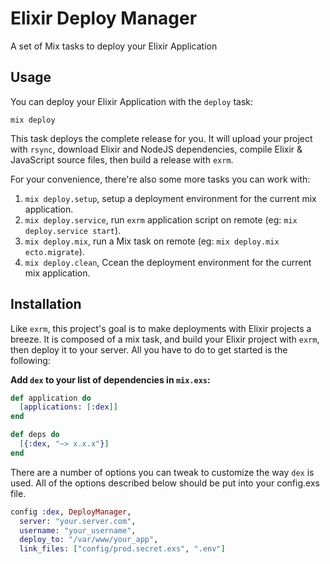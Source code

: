 # Elixir Deploy Manager

A set of Mix tasks to deploy your Elixir Application

## Usage

You can deploy your Elixir Application with the `deploy` task:

```shell
mix deploy
```

This task deploys the complete release for you. It will upload your project with `rsync`, download Elixir and NodeJS dependencies, compile Elixir & JavaScript source files, then build a release with `exrm`.

For your convenience, there're also some more tasks you can work with:

1. `mix deploy.setup`, setup a deployment environment for the current mix application.
2. `mix deploy.service`, run `exrm` application script on remote (eg: `mix deploy.service start`).
3. `mix deploy.mix`, run a Mix task on remote (eg: `mix deploy.mix ecto.migrate`).
4. `mix deploy.clean`, Ccean the deployment environment for the current mix application.

## Installation

Like `exrm`, this project's goal is to make deployments with Elixir projects a breeze. It is composed of a mix task, and build your Elixir project with `exrm`, then deploy it to your server. All you have to do to get started is the following:

**Add `dex` to your list of dependencies in `mix.exs`:**

```elixir
def application do
  [applications: [:dex]]
end

def deps do
  [{:dex, "~> x.x.x"}]
end
```

There are a number of options you can tweak to customize the way `dex` is used. All of the options described below should be put into your config.exs file.

```elixir
config :dex, DeployManager,
  server: "your.server.com",
  username: "your_username",
  deploy_to: "/var/www/your_app",
  link_files: ["config/prod.secret.exs", ".env"]

```
